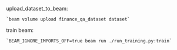 upload_dataset_to_beam:

    `beam volume upload finance_qa_dataset dataset`

train beam:

    `BEAM_IGNORE_IMPORTS_OFF=true beam run ./run_training.py:train`

